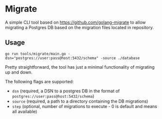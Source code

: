 # Migrate

A simple CLI tool based on https://github.com/golang-migrate to allow migrating a Postgres DB based on the migration files located in repository.

## Usage

`go run tools/migrate/main.go -dsn="postgres://user:pass@host:5432/schema" -source ./database`

Pretty straightforward, the tool has just a minimal functionality of migrating up and down.

The following flags are supported:
- `dsn` (required, a DSN to a postgres DB in the format of `postgres://user:pass@host:5432/schema`)
- `source` (required, a path to a directory containing the DB migrations)
- `step` (optional, number of migrations to execute - 0 is default and means all available)
